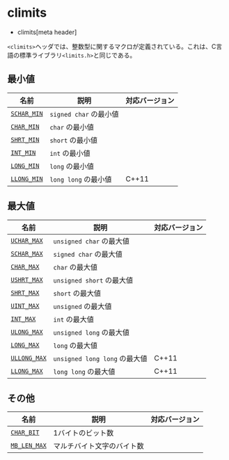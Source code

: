 # climits
* climits[meta header]

`<climits>`ヘッダでは、整数型に関するマクロが定義されている。これは、C言語の標準ライブラリ`<limits.h>`と同じである。


## 最小値

| 名前 | 説明 | 対応バージョン |
|---------------------------------------|------------------------|-------|
| [`SCHAR_MIN`](climits/schar_min.md) | `signed char` の最小値 | |
| [`CHAR_MIN`](climits/char_min.md)   | `char` の最小値        | |
| [`SHRT_MIN`](climits/shrt_min.md)   | `short` の最小値       | |
| [`INT_MIN`](climits/int_min.md)     | `int` の最小値         | |
| [`LONG_MIN`](climits/long_min.md)   | `long` の最小値        | |
| [`LLONG_MIN`](climits/llong_min.md) | `long long` の最小値   | C++11 |


## 最大値

| 名前 | 説明 | 対応バージョン |
|---------------------------------------|-----------------------------|-------|
| [`UCHAR_MAX`](climits/uchar_max.md)   | `unsigned char` の最大値  | |
| [`SCHAR_MAX`](climits/schar_max.md)   | `signed char` の最大値    | |
| [`CHAR_MAX`](climits/char_max.md)     | `char` の最大値           | |
| [`USHRT_MAX`](climits/ushrt_max.md)   | `unsigned short` の最大値 | |
| [`SHRT_MAX`](climits/shrt_max.md)     | `short` の最大値          | |
| [`UINT_MAX`](climits/uint_max.md)     | `unsigned` の最大値       | |
| [`INT_MAX`](climits/int_max.md)       | `int` の最大値            | |
| [`ULONG_MAX`](climits/ulong_max.md)   | `unsigned long` の最大値  | |
| [`LONG_MAX`](climits/long_max.md)     | `long` の最大値           | |
| [`ULLONG_MAX`](climits/ullong_max.md) | `unsigned long long` の最大値 | C++11 |
| [`LLONG_MAX`](climits/llong_max.md)   | `long long` の最大値 | C++11 |


## その他

| 名前 | 説明 | 対応バージョン |
|-----------------------------------------|----------------------------|-------|
| [`CHAR_BIT`](climits/char_bit.md)     | 1バイトのビット数          | |
| [`MB_LEN_MAX`](climits/mb_len_max.md) | マルチバイト文字のバイト数 | |

